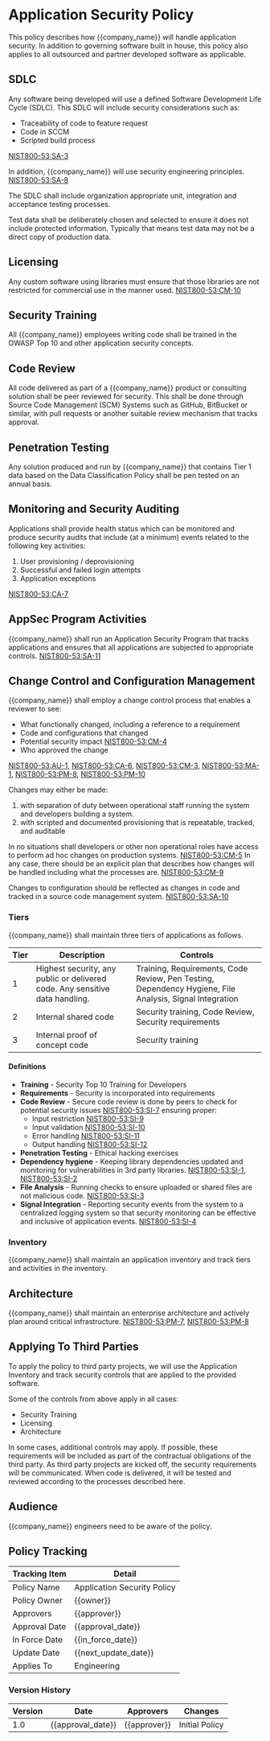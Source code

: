 # Application Security Policy

This policy describes how {{company_name}} will handle application security.  In addition to governing software built in house, this policy also applies to all outsourced and partner developed software as applicable.

## SDLC

Any software being developed will use a defined Software Development Life Cycle (SDLC).  This SDLC will include
security considerations such as:

* Traceability of code to feature request
* Code in SCCM
* Scripted build process

[NIST800-53:SA-3](https://nvd.nist.gov/800-53/Rev4/control/SA-3)

In addition, {{company_name}} will use security engineering principles. [NIST800-53:SA-8](https://nvd.nist.gov/800-53/Rev4/control/SA-8)

The SDLC shall include organization appropriate unit, integration and acceptance testing processes.

Test data shall be deliberately chosen and selected to ensure it does not include protected information.
Typically that means test data may not be a direct copy of production data.

## Licensing

Any custom software using libraries must ensure that those libraries are not restricted for commercial use in the
manner used. [NIST800-53:CM-10](https://nvd.nist.gov/800-53/Rev4/control/CM-10)

## Security Training

All {{company_name}} employees writing code shall be trained in the OWASP Top 10 and other application security concepts.

## Code Review

All code delivered as part of a {{company_name}} product or consulting solution shall be peer reviewed for security.  This shall be done through Source Code Management (SCM) Systems such as GitHub, BitBucket or similar, with pull requests or another suitable review mechanism that tracks approval.

## Penetration Testing

Any solution produced and run by {{company_name}} that contains Tier 1 data based on the Data Classification Policy
shall be pen tested on an  annual basis.

## Monitoring and Security Auditing

Applications shall provide health status which can be monitored and produce security audits that include (at a minimum)
events related to the following key activities:

1. User provisioning / deprovisioning
1. Successful and failed login attempts
1. Application exceptions

[NIST800-53:CA-7](https://nvd.nist.gov/800-53/Rev4/control/CA-7)

## AppSec Program Activities

{{company_name}} shall run an Application Security Program that tracks applications and ensures that all applications
are subjected to appropriate controls. [NIST800-53:SA-11](https://nvd.nist.gov/800-53/Rev4/control/SA-11)

## Change Control and Configuration Management

{{company_name}} shall employ a change control process that enables a reviewer to see:

* What functionally changed, including a reference to a requirement
* Code and configurations that changed
* Potential security impact [NIST800-53:CM-4](https://nvd.nist.gov/800-53/Rev4/control/CM-4)
* Who approved the change

[NIST800-53:AU-1](https://nvd.nist.gov/800-53/Rev4/control/AU-1),
[NIST800-53:CA-6](https://nvd.nist.gov/800-53/Rev4/control/CA-6),
[NIST800-53:CM-3](https://nvd.nist.gov/800-53/Rev4/control/CM-3),
[NIST800-53:MA-1](https://nvd.nist.gov/800-53/Rev4/control/MA-1),
[NIST800-53:PM-8](https://nvd.nist.gov/800-53/Rev4/control/PM-8),
[NIST800-53:PM-10](https://nvd.nist.gov/800-53/Rev4/control/PM-10)

Changes may either be made:

1. with separation of duty between operational staff running the system and developers building a system.
1. with scripted and documented provisioning that is repeatable, tracked, and auditable

In no situations shall developers or other non operational roles have access to perform ad hoc changes on
production systems. [NIST800-53:CM-5](https://nvd.nist.gov/800-53/Rev4/control/CM-5) In any case, there should be an
explicit plan that describes how changes will be handled including what the processes are.
[NIST800-53:CM-9](https://nvd.nist.gov/800-53/Rev4/control/CM-9)

Changes to configuration should be reflected as changes in code and tracked in a source code management system.
[NIST800-53:SA-10](https://nvd.nist.gov/800-53/Rev4/control/SA-10)

### Tiers

{{company_name}} shall maintain three tiers of applications as follows.

| Tier | Description | Controls |
|------|-------------|----------|
|  1   | Highest security, any public or delivered code. Any sensitive data handling. | Training, Requirements, Code Review, Pen Testing, Dependency Hygiene, File Analysis, Signal Integration |
|  2   | Internal shared code | Security training, Code Review, Security requirements |
|  3   | Internal proof of concept code | Security training |

#### Definitions

* **Training** - Security Top 10 Training for Developers
* **Requirements** - Security is incorporated into requirements
* **Code Review** - Secure code review is done by peers to check for potential security issues
  [NIST800-53:SI-7](https://nvd.nist.gov/800-53/Rev4/control/SI-7) ensuring proper:
  * Input restriction [NIST800-53:SI-9](https://nvd.nist.gov/800-53/Rev4/control/SI-9)
  * Input validation [NIST800-53:SI-10](https://nvd.nist.gov/800-53/Rev4/control/SI-10)
  * Error handling [NIST800-53:SI-11](https://nvd.nist.gov/800-53/Rev4/control/SI-11)
  * Output handling [NIST800-53:SI-12](https://nvd.nist.gov/800-53/Rev4/control/SI-12)
* **Penetration Testing** - Ethical hacking exercises
* **Dependency hygiene** - Keeping library dependencies updated and monitoring for vulnerabilities in 3rd party
  libraries. [NIST800-53:SI-1](https://nvd.nist.gov/800-53/Rev4/control/SI-1),
  [NIST800-53:SI-2](https://nvd.nist.gov/800-53/Rev4/control/SI-2)
* **File Analysis** - Running checks to ensure uploaded or shared files are not malicious code.
  [NIST800-53:SI-3](https://nvd.nist.gov/800-53/Rev4/control/SI-3)
* **Signal Integration** - Reporting security events from the system to a centralized logging system so that security
  monitoring can be effective and inclusive of application events.
  [NIST800-53:SI-4](https://nvd.nist.gov/800-53/Rev4/control/SI-4)

### Inventory

{{company_name}} shall maintain an application inventory and track tiers and activities in the inventory.

## Architecture

{{company_name}} shall maintain an enterprise architecture and actively plan around critical infrastructure.
[NIST800-53:PM-7](https://nvd.nist.gov/800-53/Rev4/control/PM-7),
[NIST800-53:PM-8](https://nvd.nist.gov/800-53/Rev4/control/PM-8)

## Applying To Third Parties

To apply the policy to third party projects, we will use the Application Inventory and track security controls that are applied to the provided software.

Some of the controls from above apply in all cases:

* Security Training
* Licensing
* Architecture

In some cases, additional controls may apply.  If possible, these requirements will be included as part of the contractual obligations of the third party.  As third party projects are kicked off, the security requirements will be communicated.  When code is delivered, it will be tested and reviewed according to the processes described here.

## Audience

{{company_name}} engineers need to be aware of the policy.

## Policy Tracking

| Tracking Item   | Detail |
|-----------------|--------|
| Policy Name     | Application Security Policy |
| Policy Owner    | {{owner}} |
| Approvers       | {{approver}} |
| Approval Date   | {{approval_date}} |
| In Force Date   | {{in_force_date}} |
| Update Date     | {{next_update_date}} |
| Applies To      | Engineering |

### Version History

| Version | Date | Approvers | Changes |
|--|--|--|--|
| 1.0 | {{approval_date}} | {{approver}} | Initial Policy |
